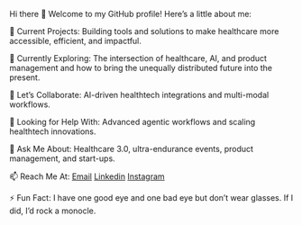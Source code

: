 Hi there 👋
Welcome to my GitHub profile! Here’s a little about me:

🔭 Current Projects:
Building tools and solutions to make healthcare more accessible, efficient, and impactful.

🌱 Currently Exploring:
The intersection of healthcare, AI, and product management and how to bring the unequally distributed future into the present.

👯 Let’s Collaborate:
AI-driven healthtech integrations and multi-modal workflows.

🤔 Looking for Help With:
Advanced agentic workflows and scaling healthtech innovations.

💬 Ask Me About:
Healthcare 3.0, ultra-endurance events, product management, and start-ups.

📫 Reach Me At:
[Email](mailto:@travcjohnson@gmail.com?subject=Hello!)
[Linkedin](https://www.linkedin.com/in/travcjohnson/)
[Instagram](https://www.instagram.com/traventurr)

⚡ Fun Fact:
I have one good eye and one bad eye but don’t wear glasses. If I did, I’d rock a monocle.

